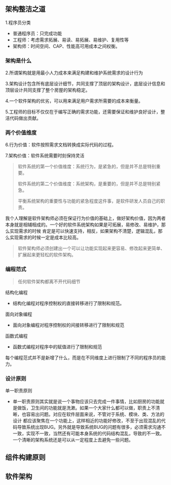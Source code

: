 ## 架构整洁之道

1.程序员分类

- 普通程序员：只完成功能
- 工程师：考虑需求拓展、易读、易拓展、易维护、复用性等
- 架构师：时间空间、CAP、性能高可用成本之间权衡。

### 架构是什么

2.所谓架构就是用最小人力成本来满足构建和维护系统需求的设计行为

3.架构设计包含所有底层设计细节，共同支撑了顶层的架构设计，底层设计信息和顶层设计共同支撑了整个房屋的架构稳定。

4.一个软件架构的优劣，可以用来满足用户需求所需要的成本来衡量。

5.工程师的目标不仅仅在于编写正确的需求功能，还需要保证和维护良好设计，整洁代码做出贡献。

### 两个价值维度

6.行为价值：软件按照需求文档转换成实际代码的过程。

7.架构价值：软件系统需要时刻保持灵活

> 软件系统的第一个价值维度：系统行为，是紧急的，但是并不总是特别重要。
>
> 软件系统的第二个价值维度：系统架构，是重要的，但是并不总是特别紧急。
>
> 平衡系统架构的重要性与功能的紧急程度这件事，是软件研发人员自己的职责。

我个人理解是软件架构师必须在保证行为价值的基础上，做好架构价值，因为两者本身就是相辅相成的。一个好的软件系统架构如果是可拓展，易修改、易维护，那么实现需求的时候 肯定是可以快速支持，相反，如果架构不清楚，逻辑混乱，那么实现需求的时候一定是成本比较高。

> 软件架构师必须创建出一个可以让功能实现起来更容易、修改起来更简单、扩展起来更轻松的软件架构。

### 编程范式

> 任何软件架构都离不开代码细节

结构化编程

- 结构化编程对程序控制权的直接转移进行了限制和规范。

面向对象编程

- 面向对象编程对程序控制权的间接转移进行了限制和规范 

函数式编程

- 函数式编程对程序中的赋值进行了限制和规范

每个编程范式并不是新增了什么，而是在不同维度上进行限制了不同的程序员的能力。

### 设计原则

单一职责原则

- 单一职责原则其实就是说一个事物应该只去完成一件事情，比如厨房的功能就是做饭，卫生间的功能就是洗漱。如果一个大家什么都可以做，职责上不清晰，也容易出问题。对应在软件层面来说，不管对于系统、模块、类、方法的设计 都应该聚焦在一个功能上，这样相近的功能好修改，不至于出现混乱的代码导致系统出现BUG。另外就是导致系统BUG的问题有很多，必须需求沟通不一致，实现不一致，当然还有可能本身系统的代码结构混乱，导致的不一致。一个清晰的架构系统还是可以从一定程度上去避免一些问题。





## 组件构建原则

## 软件架构